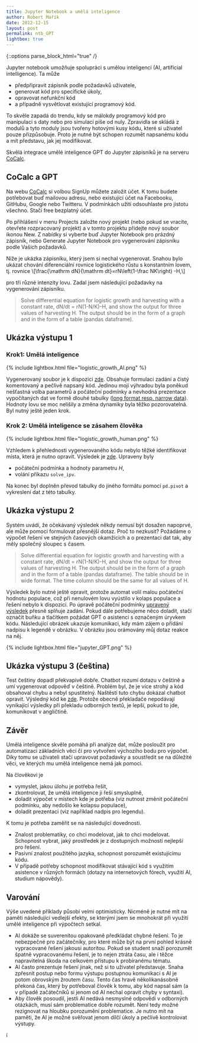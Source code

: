 ```yaml
---
title: Jupyter Notebook a umělá inteligence
author: Robert Mařík
date: 2012-12-15
layout: post
permalink: ntb_GPT
lightbox: true
---
```


{::options parse_block_html="true" /}

<style>
.prispevky img {
	float:right; 
	max-width:600px !important; 
	padding-left:10px; clear:both;
	}

h2 {clear:both;}
h3 {clear:both;}

.markdown-section code {border-style:solid; border-color:black; border-width:1px; margin:2px !important; padding:1px; clear:both;}
</style>


<div class="prispevky">


Jupyter notebook umožňuje spolupráci s umělou inteligencí (AI, artificial intelligence). Ta může

* předpřipravit zápisník podle požadavků uživatele,
* generovat kód pro specifické úkoly,
* opravovat nefunkční kód
* a případně vysvětlovat existující programový kód.

To skvěle zapadá do trendu, kdy se málokdy programový kód pro manipulaci s daty nebo pro simulaci píše od nuly. Zpravidla se skládá z modulů a tyto moduly jsou tvořeny hotovými kusy kódu, které si uživatel pouze přizpůsobuje. Proto je nutné být schopen rozumět napsanému kódu a mít představu, jak jej modifikovat.

Skvělá integrace umělé inteligence GPT do Jupyter zápisníků je na serveru [CoCalc](https://cocalc.com/). 

## CoCalc a GPT

Na webu [CoCalc](https://cocalc.com/) si volbou SignUp můžete založit účet. K tomu budete potřebovat buď mailovou adresu, nebo existující účet na Facebooku, GitHubu, Google nebo Twitteru. V podmínkách užití odsouhlaste pro jistotu všechno. Stačí free bezplatný účet.

Po přihlášení v menu Projects založte nový projekt  (nebo pokud se vracíte, otevřete rozpracovaný projekt) a v tomto projektu přidejte nový soubor ikonou New. Z nabídky si vyberte buď Jupyter Notebook pro prázdný zápisník, nebo Generate Jupyter Notebook pro vygenerování zápisníku podle Vašich požadavků. 

Níže je ukázka zápisníku, který jsem si nechal vygenerovat. Snahou bylo ukázat chování diferenciální rovnice logistického růstu s konstantním lovem, tj. rovnice 
\\[\frac{\mathrm dN}{\mathrm dt}=rN\left(1-\frac NK\right) -H,\\]

pro tři různé intenzity lovu. Zadal jsem následující požadavky na vygenerování zápisníku.

>   Solve differential equation for logistic growth and harvesting
>   with a constant rate, dN/dt = rN(1-N/K)-H, and show the output for
>   three values of harvesting H. The output should be in the form of
>   a graph and in the form of a table (pandas dataframe).

## Ukázka výstupu 1

### Krok1: Umělá inteligence

{% include lightbox.html file="logistic_growth_AI.png" %}

Vygenerovaný soubor je k dispozici [zde](https://gist.github.com/robert-marik/2df4e3e80990e43e6bd9c4d2b3ed2898). Obsahuje formulaci zadání a čistý komentovaný a pečlivě napsaný kód. Jedinou mojí výhradou byla poněkud nešťastná volba parametrů a počáteční podmínky a nevhodná prezentace vypočítaných dat ve formě dlouhé tabulky ([long format resp. narrow data](https://en.wikipedia.org/wiki/Wide_and_narrow_data)). Hodnoty lovu se moc nelišily a změna dynamiky byla těžko pozorovatelná. Byl nutný ještě jeden krok.


### Krok 2: Umělá inteligence se zásahem člověka


{% include lightbox.html file="logistic_growth_human.png" %}

Vzhledem k přehlednosti vygenerovaného kódu nebylo těžké identifikovat místa, která je nutno opravit. Výsledek je [zde](https://gist.github.com/robert-marik/acd92779ad0c2453aa280a9627437b9f). Upraveny byly 

* počáteční podmínka a hodnoty parametru $H$, 
* volání příkazu `solve_ipv`.

Na konec byl doplněn převod tabulky do jiného formátu pomocí `pd.pivot` a vykreslení dat z této tabulky.

## Ukázka výstupu 2

Systém uvádí, že očekávaný výsledek někdy nemusí být dosažen napoprvé, ale může pomoci formulovat přesnější dotaz. Proč to nezkusit? Požádáme o výpočet řešení ve stejných časových okamžicích a o prezentaci dat tak, aby měly společný sloupec s časem. 

> Solve differential equation for logistic growth and harvesting with
> a constant rate, dN/dt = rN(1-N/K)-H, and show the output for three
> values of harvesting H. The output should be in the form of a graph
> and in the form of a table (pandas dataframe). The table should be
> in wide format. The time column should be the same for all values of
> H.

Výsledek bylo nutné ještě opravit, protože automat volil malou počáteční hodnotu populace, což při nenulovém lovu vyústilo v kolaps populace a řešení nebylo k dispozici. Po úpravě počáteční podmínky [upravený výsledek](https://gist.github.com/robert-marik/159627e7dea1ed9d5fb151f64c540740) přesně splňuje zadání. Pokud dále potřebujeme něco doladit, stačí označit buňku a tlačítkem požádat GPT o asistenci s označeným úryvkem kódu. Následující obrázek ukazuje komunikaci, kdy mám zájem o přidání nadpisu k legendě v obrázku. V obrázku jsou orámovány můj dotaz reakce na něj. 

{% include lightbox.html file="jupyter_GPT.png" %}

## Ukázka výstupu 3 (čeština)

Test češtiny dopadl překvapivě dobře. Chatbot rozumí dotazu v češtině a umí vygenerovat odpověď v češtině. Problém byl, že je více strohý a kód obsahoval chybu a nebyl spustitelný. Naštěstí tuto chybu dokázal chatbot opravit. Výsledný kód ke [zde](https://gist.github.com/robert-marik/9fa9dcae9045d526be7ed6f7095af100). Protože obecně překladače nepodávají vynikající výsledky při překladu odborných textů, je lepší, pokud to jde, komunikovat v angličtině.


## Závěr

Umělá inteligence skvěle pomáhá při analýze dat, může posloužit pro automatizaci základních věcí či pro vytvoření výchozího bodu pro výpočet. Díky tomu se uživateli stačí upravovat požadavky a soustředit se na důležité věci, ve kterých mu umělá inteligence nemá jak pomoci.

Na člověkovi je

* vymyslet, jakou úlohu je potřeba řešit,
* zkontrolovat, že umělá inteligence ji řeší smysluplně,
* doladit výpočet v místech kde je potřeba (viz nutnost změnit počáteční podmínku, aby nedošlo ke kolapsu populace),
* doladit prezentaci (viz například nadpis pro legendu).

K tomu je potřeba zaměřit se na následující dovednosti.

* Znalost problematiky, co chci modelovat, jak to chci modelovat. Schopnost vybrat, jaký prostředek je z dostupných možností nejlepší pro řešení.
* Pasivní znalost použitého jazyka, schopnost porozumět existujícímu kódu.
* V případě potřeby schopnost modifikovat stávající kód s využitím asistence v různých formách (dotazy na internetových fórech, využití AI, studium nápovědy).

## Varování

Výše uvedené příklady působí velmi optimisticky. Nicméně je nutné mít na paměti následující vedlejší efekty, se kterými jsem se mnohokrát při využití umělé inteligence při výpočtech setkal. 

* AI dokáže se suverenitou opakovaně předkládat chybné řešení. To je nebezpečné pro začátečníky, pro které může být na první pohled krásně vypracované řešení jakousi autoritou. Pokud se student snaží porozumět špatně vypracovanému řešení, je to nejen ztráta času, ale i těžce napravitelná škoda na celkovém přístupu k probíranému tématu. 
* AI často prezentuje řešení jinak, než si to uživatel představuje. Snaha zpřesnit postup nebo formu výstupu postupnou komunikací s AI je potom obrovským žroutem času. Tento čas hravě několikanásobně překoná čas, který by potřeboval člověk k tomu, aby kód napsal sám (a v případě začátečníků si jenom od AI nechal opravit chyby v syntaxi).
* Aby člověk posoudil, jestli AI nedává nesmyslné odpovědi v odborných otázkách, musí sám problematice dobře rozumět. Není tedy možné rezignovat na hloubku porozumění problematice. Je nutno mít na paměti, že AI je možné svěřovat jenom dílčí úkoly a pečlivě kontrolovat výstupy. 


</div>í
